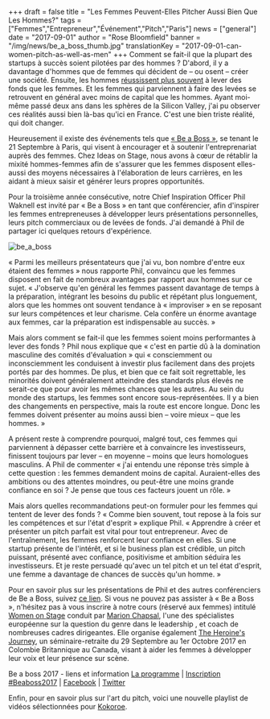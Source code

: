 +++
draft			= false
title			= "Les Femmes Peuvent-Elles Pitcher Aussi Bien Que Les Hommes?"
tags			= ["Femmes","Entrepreneur","Événement","Pitch","Paris"]
news			= ["general"]
date			= "2017-09-01"
author			= "Rose Bloomfield"
banner			= "/img/news/be_a_boss_thumb.jpg"
translationKey	= "2017-09-01-can-women-pitch-as-well-as-men"
+++
Comment se fait-il que la plupart des startups à succès soient pilotées par des hommes ? D'abord, il y a davantage d'hommes que de femmes qui décident de – ou osent – créer une société. Ensuite, les hommes [réussissent plus souvent](http://fortune.com/2017/03/13/female-founders-venture-capital/) à lever des fonds que les femmes. Et les femmes qui parviennent à faire des levées se retrouvent en général avec moins de capital que les hommes. Ayant moi-même passé deux ans dans les sphères de la Silicon Valley, j'ai pu observer ces réalités aussi bien là-bas qu'ici en France. C'est une bien triste réalité, qui doit changer. 

Heureusement il existe des événements tels que [« Be a Boss »](http://www.be-a-boss.com), se tenant le 21 Septembre à Paris, qui visent à encourager et à soutenir l'entreprenariat auprès des femmes. Chez Ideas on Stage, nous avons à cœur de rétablir la mixité hommes-femmes afin de s'assurer que les femmes disposent elles-aussi des moyens nécessaires à l'élaboration de leurs carrières, en les aidant à mieux saisir et générer leurs propres opportunités. 

Pour la troisième année consécutive, notre Chief Inspiration Officer Phil Waknell est invité par « Be a Boss » en tant que conférencier, afin d'inspirer les femmes entrepreneuses à développer leurs présentations personnelles, leurs pitch commerciaux ou de levées de fonds. J'ai demandé à Phil de partager ici quelques retours d'expérience.

![be_a_boss][pic1]

« Parmi les meilleurs présentateurs que j'ai vu, bon nombre d'entre eux étaient des femmes » nous rapporte Phil, convaincu que les femmes disposent en fait de nombreux avantages par rapport aux hommes sur ce sujet. « J'observe qu'en général les femmes passent davantage de temps à la préparation, intégrant les besoins du public et répétant plus longuement, alors que les hommes ont souvent tendance à « improviser » en se reposant sur leurs compétences et leur charisme. Cela confère un énorme avantage aux femmes, car la préparation est indispensable au succès. »

Mais alors comment se fait-il que les femmes soient moins performantes à lever des fonds ? Phil nous explique que « c'est en partie dû à la domination masculine des comités d'évaluation » qui « consciemment ou inconsciemment les conduisent à investir plus facilement dans des projets portés par des hommes. De plus, et bien que ce fait soit regrettable, les minorités doivent généralement atteindre des standards plus élevés ne serait-ce que pour avoir les mêmes chances que les autres. Au sein du monde des startups, les femmes sont encore sous-représentées. Il y a bien des changements en perspective, mais la route est encore longue. Donc les femmes doivent présenter au moins aussi bien – voire mieux – que les hommes. » 

A présent reste à comprendre pourquoi, malgré tout, ces femmes qui parviennent à dépasser cette barrière et à convaincre les investisseurs, finissent toujours par lever – en moyenne – moins que leurs homologues masculins. A Phil de commenter « j'ai entendu une réponse très simple à cette question : les femmes demandent moins de capital. Auraient-elles des ambitions ou des attentes moindres, ou peut-être une moins grande confiance en soi ? Je pense que tous ces facteurs jouent un rôle. » 

Mais alors quelles recommandations peut-on formuler pour les femmes qui tentent de lever des fonds ? « Comme bien souvent, tout repose à la fois sur les compétences et sur l'état d'esprit » explique Phil. « Apprendre à créer et présenter un pitch parfait est vital pour tout entrepreneur. Avec de l'entraînement, les femmes renforcent leur confiance en elles. Si une startup présente de l'intérêt, et si le business plan est crédible, un pitch puissant, présenté avec confiance, positivisme et ambition séduira les investisseurs. Et je reste persuadé qu'avec un tel pitch et un tel état d'esprit, une femme a davantage de chances de succès qu'un homme. » 

Pour en savoir plus sur les présentations de Phil et des autres conférenciers de Be a Boss, suivez [ce lien](http://www.be-a-boss.com/inscriptions). Si vous ne pouvez pas assister à « Be a Boss », n'hésitez pas à vous inscrire à notre cours (réservé aux femmes) intitulé [Women on Stage](https://www.womenonstage.fr) conduit par [Marion Chapsal](https://www.ideasonstage.com/fr/equipe/marion-chapsal/), l'une des spécialistes européenne sur la question du genre dans le leadership , et coach de nombreuses cadres dirigeantes. Elle organise également [The Heroine's Journey](https://www.eventbrite.ca/e/the-heroines-journey-she-finds-her-voice-and-takes-the-stage-tickets-33416050306), un séminaire-retraite du 29 Septembre au 1er Octobre 2017 en Colombie Britannique au Canada, visant à aider les femmes à développer leur voix et leur présence sur scène. 

Be a boss 2017 - liens et information 
[La programme](http://www.be-a-boss.com/programme-complet) | [Inscription #Beaboss2017](http://www.be-a-boss.com/inscriptions) | [Facebook](https://www.facebook.com/Beaboss2017/) | [Twitter](https://twitter.com/Beaboss2017) 

Enfin, pour en savoir plus sur l'art du pitch, voici une nouvelle playlist de vidéos sélectionnées pour [Kokoroe](https://www.kokoroe.fr/list/startup/paris-2988507/maitriser-l-art-du-pitch-5551.html).

[pic1]: /img/news/be_a_boss.jpg


